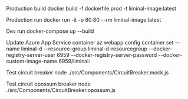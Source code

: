Production build
docker build -f dockerfile.prod -t liminal-image:latest 

Production run
docker run -it -p 80:80 --rm liminal-image:latest


Dev run
docker-compose up --build

Update Azure App Service container
az webapp config container set --name liminal-d --resource-group liminal-d-resourcegroup --docker-registry-server-user 6959 
--docker-registry-server-password <password> --docker-custom-image-name 6959/liminal:<tag>


Test circuit breaker
node ./src/Components/CircuitBreaker.mock.js


Test circuit opossum breaker
node ./src/Components/CircuitBreaker.opossum.js

